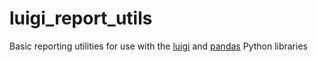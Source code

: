 # luigi_report_utils
Basic reporting utilities for use with the [luigi](https://github.com/spotify/luigi) and [pandas](https://pandas.pydata.org/) Python libraries
